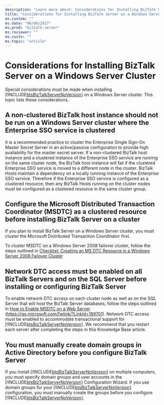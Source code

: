 ```yaml
---
description: "Learn more about: Considerations for Installing BizTalk Server on a Windows Server Cluster"
title: "Considerations for Installing BizTalk Server on a Windows Server Cluster2"
ms.custom: ""
ms.date: "06/08/2017"
ms.prod: "biztalk-server"
ms.reviewer: ""
ms.suite: ""
ms.topic: "article"
---
```

# Considerations for Installing BizTalk Server on a Windows Server Cluster
Special considerations must be made when installing [!INCLUDE[btsBizTalkServerNoVersion](../includes/btsbiztalkservernoversion-md.md)] on a Windows Server cluster. This topic lists these considerations.

## A non-clustered BizTalk host instance should not be run on a Windows Server cluster where the Enterprise SSO service is clustered
 It is a recommended practice to cluster the Enterprise Single Sign-On Master Secret Server in an active/passive configuration to provide high availability for the master secret server. If a non-clustered BizTalk host instance and a clustered instance of the Enterprise SSO service are running on the same cluster node, the BizTalk host instance will fail if the clustered Enterprise SSO service is moved to a different node in the cluster. BizTalk Hosts maintain a dependency on a locally running instance of the Enterprise SSO service. Therefore if the Enterprise SSO service is configured as a clustered resource, then any BizTalk Hosts running on the cluster nodes must be configured as a clustered resource in the same cluster group.

## Configure the Microsoft Distributed Transaction Coordinator (MSDTC) as a clustered resource before installing BizTalk Server on a cluster
 If you plan to install BizTalk Server on a Windows Server cluster, you must cluster the Microsoft Distributed Transaction Coordinator first.

 To cluster MSDTC on a Windows Server 2008 failover cluster, follow the steps outlined in [Checklist: Creating an MS DTC Resource in a Windows Server 2008 Failover Cluster](/previous-versions/windows/it-pro/windows-server-2008-R2-and-2008/cc725955(v=ws.10))

## Network DTC access must be enabled on all BizTalk Servers and on the SQL Server before installing or configuring BizTalk Server
 To enable network DTC access on each cluster node as well as on the SQL Server that will host the BizTalk Server databases, follow the steps outlined in [How to Enable MSDTC on a Web Server](/previous-versions/commerce-server/dd327979(v=cs.90)) (<https://go.microsoft.com/fwlink/?LinkId=189701>). Network DTC access must be enabled to accommodate transactional support for [!INCLUDE[btsBizTalkServerNoVersion](../includes/btsbiztalkservernoversion-md.md)]. We recommend that you restart each server after completing the steps in this Knowledge Base article.

## You must manually create domain groups in Active Directory before you configure BizTalk Server
 If you install [!INCLUDE[btsBizTalkServerNoVersion](../includes/btsbiztalkservernoversion-md.md)] on multiple computers, you must specify domain groups and user accounts in the [!INCLUDE[btsBizTalkServerNoVersion](../includes/btsbiztalkservernoversion-md.md)] Configuration Wizard. If you use domain groups for your [!INCLUDE[btsBizTalkServerNoVersion](../includes/btsbiztalkservernoversion-md.md)] configuration, you must manually create the groups before you configure [!INCLUDE[btsBizTalkServerNoVersion](../includes/btsbiztalkservernoversion-md.md)].